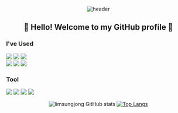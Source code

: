 <div align = "center">

  ![header](https://capsule-render.vercel.app/api?type=waving&color=auto&height=300&section=header&text=sung%20jong&fontSize=90)
</div>

<div align = "center">
  
  ## 👋 Hello! Welcome to my GitHub profile 👋

</div>

<div>
  
  ###  I've Used
  <img src="https://img.shields.io/badge/Java-007396?style=flat-square&logo=Java&logoColor=white"/>
  <img src="https://img.shields.io/badge/Spring-6DB33F?style=flat-square&logo=Spring&logoColor=white"/>
  <img src="https://img.shields.io/badge/MySQL-4479A1?style=flat-square&logo=mysql&logoColor=white"/>
  
  </br>

  <img src="https://img.shields.io/badge/Java Script-F7DF1E?style=flat-square&logo=JavaScript&logoColor=white"/>
  <img src="https://img.shields.io/badge/Type Script-3178C6?style=flat-square&logo=TypeScript&logoColor=white"/>
  <img src="https://img.shields.io/badge/React-3178C6?style=flat-square&logo=react&logoColor=white"/>


  ### Tool
  <img src="https://img.shields.io/badge/IntelliJ IDEA-000000?style=flat-square&logo=intellijidea&logoColor=white"/>
  <img src="https://img.shields.io/badge/Visual Studio Code-007ACC?style=flat-square&logo=visualstudiocode&logoColor=white"/>
  <img src="https://img.shields.io/badge/Git Hub-181717?style=flat-square&logo=github&logoColor=white"/>
  <img src="https://img.shields.io/badge/Notion-000000?style=flat-square&logo=notion&logoColor=white"/>
</div>


<div align = "center">
  <p>
    
  ![limsungjong GitHub stats](https://github-readme-stats-theta-three-72.vercel.app/api?username=limsungjong&show_icons=true&theme=one_dark_pro) 
  [![Top Langs](https://github-readme-stats.vercel.app/api/top-langs/?username=limsungjong&theme=one_dark_pro)](https://github.com/limsungjong/github-readme-stats)
  </p>
</div>
